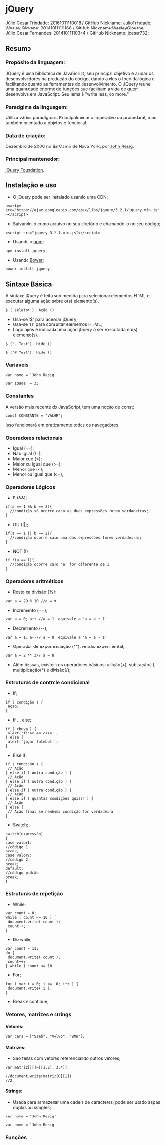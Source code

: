 # jQuery

Júlio Cesar Trindade: 20161011110018 / GitHub Nickname: JulioTrindade;<br/>
Wesley Giovane: 20141011110166 / GitHub Nickname:WesleyGiovane;<br/>
Júlio Cesar Fernandes: 20141011110344 / GitHub Nickname: jcesar732;<br/>

## Resumo

### Propósito da linguagem:

  JQuery é uma biblioteca de JavaScript, seu principal objetivo é ajudar os desenvolvedores na produção do código, dando a eles o foco da lógica e facilitando quanto as ferramentas do desenvolvimento. O JQuery reune uma quantidade enorme de funções que facilitam a vida de quem desenvolve em JavaScript. Seu lema é "write less, do more." 
  
  
### Paradgima da linguagem:

Utiliza vários paradigmas. Principalmente o imperativo ou procedural, mas também orientado a objetos e funcional.


### Data de criação:  

Dezembro de 2006 no BarCamp de Nova York, por [John Resig](https://en.wikipedia.org/wiki/John_Resig ""). 


### Principal mantenedor:

[jQuery Foundation](https://jquery.org/team/ ""). 


## Instalação e uso

- O jQuery pode ser instalado usando uma CDN;

`<script src="https://ajax.googleapis.com/ajax/libs/jquery/3.2.1/jquery.min.js"></script>`

- Salvando-o como arquivo no seu diretório e chamando-o no seu código;

`<script src="jquery-3.2.1.min.js"></script>`

- Usando o [npm](https://www.npmjs.com/ "");

`npm install jquery`

- Usando [Bower](https://bower.io/ "");

`bower install jquery`

## Sintaxe Básica

A sintaxe jQuery é feita sob medida para selecionar elementos HTML e executar alguma ação sobre o(s) elemento(s).

`$ ( seletor ). Ação ()`

- Usa-se '$' para acessar jQuery;
- Usa-se '()' para consultar elementos HTML;
- Logo após é indicada uma ação jQuery a ser executada no(s) elemento(s).

`$ (". Test"). Hide ()`

`$ ("# Test"). Hide ()`

### Variáveis

`var nome = ‘John Resig’`

`var idade  = 33`

### Constantes

A versão mais recente do JavaScript, tem uma noção de const:

`const CONSTANTE = "VALOR";`

Isso funcionará em praticamente todos os navegadores.

### Operadores relacionais

- Igual (==);
- Não igual (!=);
- Maior que (>);
- Maior ou igual que (>=);
- Menor que (<);
- Menor ou igual que (<=);

### Operadores Lógicos

- E (&&);
```
if(a == 1 && b == 2){
  //condição só ocorre caso as duas expressões forem verdadeiras;
}
```

- OU (||);
```
if(a == 1 || b == 2){
  //condição ocorre caso uma das expressões forem verdadeiras;
}
```

- NOT (!);

```
if !(a == 1){
  //condição ocorre caso 'a' for diferente de 1;
}
```

### Operadores aritméticos

- Resto da divisão (%);

`var a = 29 % 10 //a = 9`

- Incremento (++);

`var a = 0; a++ //a = 1, equivale a 'a = a + 1'`

- Decremento (--);

`var a = 1; a--// a = 0, equivale a 'a = a - 1'`

- Operador de exponenciação (**): versão experimental;

`var a = 2 ** 3// a = 8`

- Além dessas, existem os operadores básicos: adição(+), subtração(-), multiplicação(*) e divisão(/);

### Estruturas de controle condicional

- If;

```
if ( condição ) {
 ação;
}
```

- If … else;

```
if ( chuva ) {
 alert('ficar em casa');
} else {
 alert('jogar futebol');
}
```

- Else if;

```
if ( condição ) {
 // Ação
} else if ( outra condição ) {
 // Ação
} else if ( outra condição ) {
 // Ação
} else if ( outra condição ) {
 // Ação
} else if ( quantas condições quiser ) {
 // Ação
} else {
 // Ação final se nenhuma condição for verdadeira
}
```

- Switch;

```
switch(expressão)
{
case valor1:
//código 1
break;
case valor2:
//código 2
break;
default:
//código padrão
break;
}
```

### Estruturas de repetição

- While;

```
var count = 0;
while ( count <= 10 ) {
 document.write( count );
 count++;
} 
```

- Do while;

```
var count = 11;
do {
 document.write( count );
 count++;
} while ( count <= 10 )
```

- For;

```
for ( var i = 0; i <= 10; i++ ) {
 document.write( i );
} 
```

- Break e continue;

### Vetores, matrizes e strings

#### Vetores:

`var cars = ["Saab", "Volvo", "BMW"];`

#### Matrizes:

- São feitas com vetores referenciando outros vetores;

```
var matriz[][]=[[1,2],[3,4]]

//document.write(matriz[0][1])
//2
```

#### Strings:

- Usada para armazenar uma cadeia de caracteres, pode ser usado aspas duplas ou simples;

`var nome = "John Resig"`

`var nome = 'John Resig'`

### Funções


